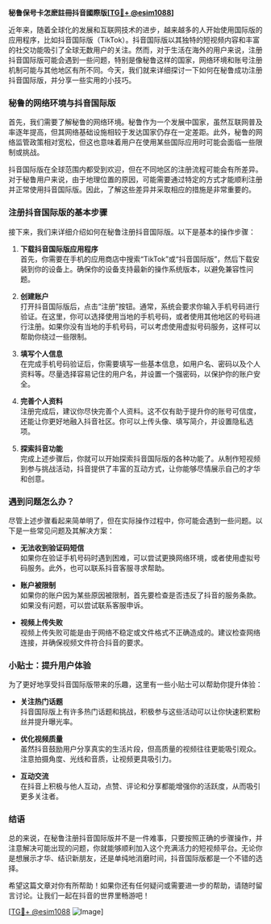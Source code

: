 **秘鲁保号卡怎麽註冊抖音國際版[[TG💪+ @esim1088](https://t.me/s/esim1088)]**

近年来，随着全球化的发展和互联网技术的进步，越来越多的人开始使用国际版的应用程序，比如抖音国际版（TikTok）。抖音国际版以其独特的短视频内容和丰富的社交功能吸引了全球无数用户的关注。然而，对于生活在海外的用户来说，注册抖音国际版可能会遇到一些问题，特别是像秘鲁这样的国家，网络环境和账号注册机制可能与其他地区有所不同。今天，我们就来详细探讨一下如何在秘鲁成功注册抖音国际版，并分享一些实用的小技巧。

### 秘鲁的网络环境与抖音国际版

首先，我们需要了解秘鲁的网络环境。秘鲁作为一个发展中国家，虽然互联网普及率逐年提高，但其网络基础设施相较于发达国家仍存在一定差距。此外，秘鲁的网络监管政策相对宽松，但这也意味着用户在使用某些国际应用时可能会面临一些限制或挑战。

抖音国际版在全球范围内都受到欢迎，但在不同地区的注册流程可能会有所差异。对于秘鲁用户来说，由于地理位置的原因，可能需要通过特定的方式才能顺利注册并正常使用抖音国际版。因此，了解这些差异并采取相应的措施是非常重要的。

### 注册抖音国际版的基本步骤

接下来，我们来详细介绍如何在秘鲁注册抖音国际版。以下是基本的操作步骤：

1. **下载抖音国际版应用程序**  
   首先，你需要在手机的应用商店中搜索“TikTok”或“抖音国际版”，然后下载安装到你的设备上。确保你的设备支持最新的操作系统版本，以避免兼容性问题。

2. **创建账户**  
   打开抖音国际版后，点击“注册”按钮。通常，系统会要求你输入手机号码进行验证。在这里，你可以选择使用当地的手机号码，或者使用其他地区的号码进行注册。如果你没有当地的手机号码，可以考虑使用虚拟号码服务，这样可以帮助你绕过一些限制。

3. **填写个人信息**  
   在完成手机号码验证后，你需要填写一些基本信息，如用户名、密码以及个人资料等。尽量选择容易记住的用户名，并设置一个强密码，以保护你的账户安全。

4. **完善个人资料**  
   注册完成后，建议你尽快完善个人资料。这不仅有助于提升你的账号可信度，还能让你更好地融入抖音社区。你可以上传头像、填写简介，并设置隐私选项。

5. **探索抖音功能**  
   完成上述步骤后，你就可以开始探索抖音国际版的各种功能了。从制作短视频到参与挑战活动，抖音提供了丰富的互动方式，让你能够尽情展示自己的才华和创意。

### 遇到问题怎么办？

尽管上述步骤看起来简单明了，但在实际操作过程中，你可能会遇到一些问题。以下是一些常见问题及其解决方案：

- **无法收到验证码短信**  
  如果你在验证手机号码时遇到困难，可以尝试更换网络环境，或者使用虚拟号码服务。此外，也可以联系抖音客服寻求帮助。

- **账户被限制**  
  如果你的账户因为某些原因被限制，首先要检查是否违反了抖音的服务条款。如果没有问题，可以尝试联系客服申诉。

- **视频上传失败**  
  视频上传失败可能是由于网络不稳定或文件格式不正确造成的。建议检查网络连接，并确保视频文件符合抖音的要求。

### 小贴士：提升用户体验

为了更好地享受抖音国际版带来的乐趣，这里有一些小贴士可以帮助你提升体验：

- **关注热门话题**  
  抖音国际版上有许多热门话题和挑战，积极参与这些活动可以让你快速积累粉丝并提升曝光率。

- **优化视频质量**  
  虽然抖音鼓励用户分享真实的生活片段，但高质量的视频往往更能吸引观众。注意拍摄角度、光线和音质，让视频更具吸引力。

- **互动交流**  
  在抖音上积极与他人互动，点赞、评论和分享都能增强你的活跃度，从而吸引更多关注者。

### 结语

总的来说，在秘鲁注册抖音国际版并不是一件难事，只要按照正确的步骤操作，并注意解决可能出现的问题，你就能够顺利加入这个充满活力的短视频平台。无论你是想展示才华、结识新朋友，还是单纯地消磨时间，抖音国际版都是一个不错的选择。

希望这篇文章对你有所帮助！如果你还有任何疑问或需要进一步的帮助，请随时留言讨论。让我们一起在抖音的世界里畅游吧！

[[TG💪+ @esim1088](https://t.me/s/esim1088) ![Image](https://i.postimg.cc/4NQfJmqS/Snipaste-2025-05-13-00-14-12.png)]